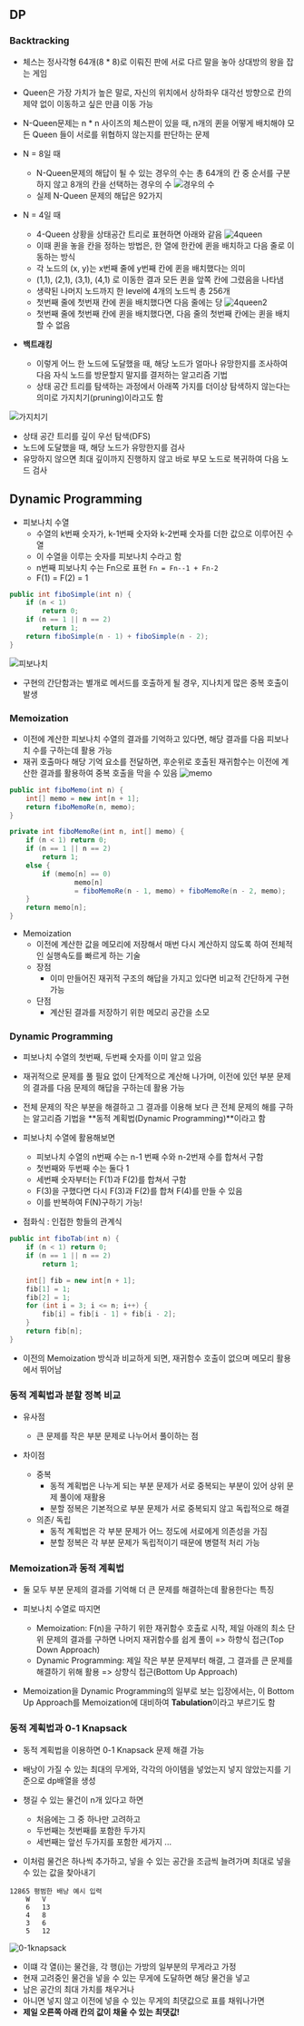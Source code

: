 ## DP
### Backtracking
- 체스는 정사각형 64개(8 * 8)로 이뤄진 판에 서로 다르 말을 놓아 상대방의 왕을 잡는 게임
- Queen은 가장 가치가 높은 말로, 자신의 위치에서 상하좌우 대각선 방향으로 칸의 제약 없이 이동하고 싶은 만큼 이동 가능


- N-Queen문제는 n * n 사이즈의 체스판이 있을 때, n개의 퀸을 어떻게 배치해야 모든 Queen 들이 서로를 위협하지 않는지를 판단하는 문제
- N = 8일 때
  - N-Queen문제의 해답이 될 수 있는 경우의 수는 총 64개의 칸 중 순서를 구분하지 않고 8개의 칸을 선택하는 경우의 수
  ![경우의 수](dp-img/1.nqueen경우의수.png)
  - 실제 N-Queen 문제의 해답은 92가지


- N = 4일 때
  - 4-Queen 상황을 상태공간 트리로 표현하면 아래와 같음
  ![4queen](dp-img/2.4queen.png)
  - 이때 퀸을 놓을 칸을 정하는 방법은, 한 열에 한칸에 퀸을 배치하고 다음 줄로 이동하는 방식
  - 각 노드의 (x, y)는 x번째 줄에 y번째 칸에 퀸을 배치했다는 의미
  - (1,1), (2,1), (3,1), (4,1) 로 이동한 결과 모든 퀸을 앞쪽 칸에 그렸음을 나타냄
  - 생략된 나머지 노드까지 한 level에 4개의 노드씩 총 256개
  - 첫번째 줄에 첫번재 칸에 퀸을 배치했다면 다음 줄에는 당
  ![4queen2](dp-img/3.4queen2.png)
  - 첫번째 줄에 첫번째 칸에 퀸을 배치했다면, 다음 줄의 첫번째 칸에는 퀸을 배치할 수 없음


- **백트래킹**
  - 이렇게 어느 한 노드에 도달했을 때, 해당 노드가 얼마나 유망한지를 조사하여 다음 자식 노드를 방문할지 말지를 결저하는 알고리즘 기법
  - 상태 공간 트리를 탐색하는 과정에서 아래쪽 가지를 더이상 탐색하지 않는다는 의미로 가지치기(pruning)이라고도 함

![가지치기](dp-img/4.가지치기.png)
- 상태 공간 트리를 깊이 우선 탐색(DFS)
- 노드에 도달했을 때, 해당 노드가 유망한지를 검사
- 유망하지 않으면 최대 깊이까지 진행하지 않고 바로 부모 노드로 복귀하여 다음 노드 검사


## Dynamic Programming
- 피보나치 수열
  - 수열의 k번째 숫자가, k-1번째 숫자와 k-2번째 숫자를 더한 값으로 이루어진 수열
  - 이 수열을 이루는 숫자를 피보나치 수라고 함
  - n번째 피보나치 수는 Fn으로 표현 `Fn = Fn--1 + Fn-2`
  - F(1) = F(2) = 1
```java
public int fiboSimple(int n) {
    if (n < 1)
        return 0;
    if (n == 1 || n == 2)
        return 1;
    return fiboSimple(n - 1) + fiboSimple(n - 2);
}
```
![피보나치](dp-img/5.피보나치.png)
- 구현의 간단함과는 별개로 메서드를 호출하게 될 경우, 지나치게 많은 중복 호출이 발생


### Memoization
- 이전에 계산한 피보나치 수열의 결과를 기억하고 있다면, 해당 결과를 다음 피보나치 수를 구하는데 활용 가능
- 재귀 호출마다 해당 기억 요소를 전달하면, 후순위로 호출된 재귀함수는 이전에 계산한 결과를 활용하여 중복 호출을 막을 수 있음
![memo](dp-img/6.memoization.png)
```java
public int fiboMemo(int n) {
    int[] memo = new int[n + 1];
    return fiboMemoRe(n, memo);
}

private int fiboMemoRe(int n, int[] memo) {
    if (n < 1) return 0;
    if (n == 1 || n == 2)
        return 1;
    else {
        if (memo[n] == 0) 
                memo[n] 
                = fiboMemoRe(n - 1, memo) + fiboMemoRe(n - 2, memo);
    }
    return memo[n];
}
```
- Memoization
  - 이전에 계산한 값을 메모리에 저장해서 매번 다시 계산하지 않도록 하여 전체적인 실행속도를 빠르게 하는 기술
  - 장점
    - 이미 만들어진 재귀적 구조의 해답을 가지고 있다면 비교적 간단하게 구현 가능
  - 단점
    - 계산된 결과를 저장하기 위한 메모리 공간을 소모


### Dynamic Programming
- 피보나치 수열의 첫번째, 두번째 숫자를 이미 알고 있음
- 재귀적으로 문제를 풀 필요 없이 단계적으로 계산해 나가며, 이전에 있던 부분 문제의 결과를 다음 문제의 해답을 구하는데 활용 가능
- 전체 문제의 작은 부분을 해결하고 그 결과를 이용해 보다 큰 전체 문제의 해를 구하는 알고리즘 기법을 **동적 계획법(Dynamic Programming)**이라고 함
- 피보나치 수열에 활용해보면
  - 피보나치 수열의 n번째 수는 n-1 번째 수와 n-2번재 수를 합쳐서 구함
  - 첫번째와 두번째 수는 둘다 1
  - 세번째 숫자부터는 F(1)과 F(2)를 합쳐서 구함
  - F(3)을 구했다면 다시 F(3)과 F(2)를 합쳐 F(4)를 만들 수 있음
  - 이를 반복하여 F(N)구하기 가능!

- 점화식 : 인접한 항들의 관계식
```java
public int fiboTab(int n) {
    if (n < 1) return 0;
    if (n == 1 || n == 2)
        return 1;

    int[] fib = new int[n + 1];
    fib[1] = 1;
    fib[2] = 1;
    for (int i = 3; i <= n; i++) {
        fib[i] = fib[i - 1] + fib[i - 2];
    }
    return fib[n];
}
```
- 이전의 Memoization 방식과 비교하게 되면, 재귀함수 호출이 없으며 메모리 활용에서 뛰어남


### 동적 계획법과 분할 정복 비교
- 유사점
  - 큰 문제를 작은 부분 문제로 나누어서 풀이하는 점

- 차이점
  - 중복
    - 동적 계획법은 나누게 되는 부분 문제가 서로 중복되는 부분이 있어 상위 문제 풀이에 재활용
    - 분할 정복은 기본적으로 부분 문제가 서로 중복되지 않고 독립적으로 해결
  - 의존/ 독립
    - 동적 계획법은 각 부분 문제가 어느 정도에 서로에게 의존성을 가짐
    - 분할 정복은 각 부분 문제가 독립적이기 때문에 병렬적 처리 가능


### Memoization과 동적 계획법
- 둘 모두 부분 문제의 결과를 기억해 더 큰 문제를 해결하는데 활용한다는 특징
- 피보나치 수열로 따지면
  - Memoization: F(n)을 구하기 위한 재귀함수 호출로 시작, 제일 아래의 최소 단위 문제의 결과를 구하면 나머지 재귀함수를 쉽게 풀이 => 하향식 접근(Top Down Approach)
  - Dynamic Programming: 제일 작은 부분 문제부터 해결, 그 결과를 큰 문제를 해결하기 위해 활용 => 상향식 접근(Bottom Up Approach)


- Memoization을 Dynamic Programming의 일부로 보는 입장에서는, 이 Bottom Up Approach를 Memoization에 대비하여 **Tabulation**이라고 부르기도 함


### 동적 계획법과 0-1 Knapsack
- 동적 계획법을 이용하면 0-1 Knapsack 문제 해결 가능
- 배낭이 가질 수 있는 최대의 무게와, 각각의 아이템을 넣었는지 넣지 않았는지를 기준으로 dp배열을 생성


- 챙길 수 있는 물건이 n개 있다고 하면
  - 처음에는 그 중 하나만 고려하고
  - 두번째는 첫번째를 포함한 두가지
  - 세번째는 앞선 두가지를 포함한 세가지 ...
- 이처럼 물건은 하나씩 추가하고, 넣을 수 있는 공간을 조금씩 늘려가며 최대로 넣을 수 있는 값을 찾아내기

```text
12865 평범한 배낭 예시 입력
    W   V
    6   13
    4   8
    3   6
    5   12
```
![0-1knapsack](dp-img/7.0-1knapsack.png)
- 이떄 각 열(i)는 물건을, 각 행(j)는 가방의 일부분의 무게라고 가정
- 현재 고려중인 물건을 넣을 수 있는 무게에 도달하면 해당 물건을 넣고
- 남은 공간의 최대 가치를 채우거나
- 아니면 넣지 않고 이전에 넣을 수 있는 무게의 최댓값으로 표를 채워나가면
- **제일 오른쪽 아래 칸의 값이 채울 수 있는 최댓값!**